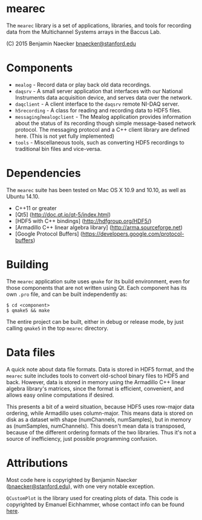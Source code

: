 mearec
======

The `mearec` library is a set of applications, libraries, and tools for 
recording data from the Multichannel Systems arrays in the Baccus Lab.

(C) 2015 Benjamin Naecker bnaecker@stanford.edu

Components
==========

- `mealog` - Record data or play back old data recordings.
- `daqsrv` - A small server application that interfaces with our National
Instruments data acquisition device, and serves data over the network.
- `daqclient` - A client interface to the `daqsrv` remote NI-DAQ server.
- `h5recording` - A class for reading and recording data to HDF5 files.
- `messaging`/`mealogclient` - The Mealog application provides information 
about the status of its recording though simple message-based network protocol. 
The messaging protocol and a C++ client library are defined here. (This is 
not yet fully implemented)
- `tools` - Miscellaneous tools, such as converting HDF5 recordings to traditional
bin files and vice-versa.


Dependencies
============

The `mearec` suite has been tested on Mac OS X 10.9 and 10.10, as well as 
Ubuntu 14.10.

- C++11 or greater
- [Qt5] (http://doc.qt.io/qt-5/index.html)
- [HDF5 with C++ bindings] (http://hdfgroup.org/HDF5/)
- [Armadillo C++ linear algebra library] (http://arma.sourceforge.net)
- [Google Protocol Buffers] (https://developers.google.com/protocol-buffers)

Building
========

The `mearec` application suite uses `qmake` for its build environment, even for
those components that are not written using Qt. Each component has its own
`.pro` file, and can be built independently as:

	$ cd <component>
	$ qmake5 && make

The entire project can be built, either in debug or release mode, by just calling
`qmake5` in the top `mearec` directory.

Data files
==========

A quick note about data file formats. Data is stored in HDF5 format, and the
`mearec` suite includes tools to convert old-school binary files to HDF5 and
back. However, data is stored in memory using the Armadillo C++ linear algebra
library's matrices, since the format is efficient, convenient, and allows 
easy online computations if desired.

This presents a bit of a weird situation, because HDF5 uses row-major data 
ordering, while Armadillo uses column-major. This means data is stored on
disk as a dataset with shape (numChannels, numSamples), but in memory as
(numSamples, numChannels). This doesn't mean data is transposed, because of
the different ordering formats of the two libraries. Thus it's not a source
of inefficiency, just possible programming confusion.

Attributions
============

Most code here is copyrighted by Benjamin Naecker (bnaecker@stanford.edu), with
one very notable exception.

`QCustomPlot` is the library used for creating plots of data. This code is
copyrighted by Emanuel Eichhammer, whose contact info can be found 
[here](http://www.qcustomplot.com/index.php/contact).

